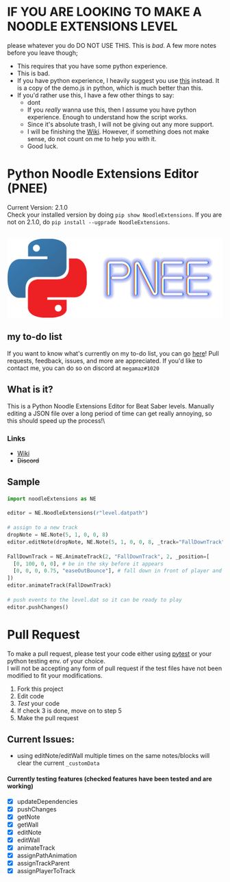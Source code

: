 # IF YOU ARE LOOKING TO MAKE A NOODLE EXTENSIONS LEVEL
please whatever you do DO NOT USE THIS. This is *bad*. A few more notes before you leave though;
- This requires that you have some python experience.
- This is bad.
- If you have python experience, I heavily suggest you use [this](https://github.com/megamaz/python-noodleExtensions-demojs) instead. It is a copy of the demo.js in python, which is much better than this.
- If you'd rather use this, I have a few other things to say:
  - dont
  - If you *really* wanna use this, then I assume you have python experience. Enough to understand how the script works.
  - Since it's absolute trash, I will not be giving out any more support.
  - I will be finishing the [Wiki](https://github.com/megamaz/Python-Noodle-Extensions-Editor/wiki). However, if something does not make sense, do not count on me to help you with it.
  - Good luck.
# Python Noodle Extensions Editor (PNEE)
Current Version: 2.1.0\
Check your installed version by doing `pip show NoodleExtensions`. If you are not on 2.1.0, do `pip install --ugprade NoodleExtensions`.<br/>
<br/>

![PNEE](./assets/PNEE.png)
## my to-do list
If you want to know what's currently on my to-do list, you can go [here](https://trello.com/b/yA5qQTs7)! Pull requests, feedback, issues, and more are appreciated. If you'd like to contact me, you can do so on discord at `megamaz#1020`
## What is it?
This is a Python Noodle Extensions Editor for Beat Saber levels. Manually editing a JSON file over a long period of time can get really annoying, so this should speed up the process!\
### Links
- [Wiki](https://github.com/megamaz/Python-Noodle-Extensions-Editor/wiki)
- ~~Discord~~
## Sample
```py
import noodleExtensions as NE

editor = NE.NoodleExtensions(r"level.datpath")

# assign to a new track
dropNote = NE.Note(5, 1, 0, 0, 8)
editor.editNote(dropNote, NE.Note(5, 1, 0, 0, 8, _track="FallDownTrack"))

FallDownTrack = NE.AnimateTrack(2, "FallDownTrack", 2, _position=[
  [0, 100, 0, 0], # be in the sky before it appears
  [0, 0, 0, 0.75, "easeOutBounce"], # fall down in front of player and finish animation just in time for the player to hit it
])
editor.animateTrack(FallDownTrack)

# push events to the level.dat so it can be ready to play
editor.pushChanges()
```
# Pull Request
To make a pull request, please test your code either using [pytest](https://docs.pytest.org/en/stable/) or your python testing env. of your choice.\
I will not be accepting any form of pull request if the test files have not been modified to fit your modifications.
1. Fork this project
2. Edit code 
3. *Test* your code
4. If check 3 is done, move on to step 5
5. Make the pull request
## Current Issues:
- using editNote/editWall multiple times on the same notes/blocks will clear the current `_customData`

#### Currently testing features (checked features have been tested and are working)
* [X] updateDependencies
* [X] pushChanges
* [X] getNote
* [X] getWall
* [X] editNote
* [X] editWall
* [X] animateTrack
* [X] assignPathAnimation
* [X] assignTrackParent
* [X] assignPlayerToTrack
